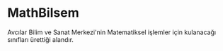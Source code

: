 # MathBilsem

Avcılar Bilim ve Sanat Merkezi'nin Matematiksel işlemler için kulanacağı sınıfları ürettiği alandır.
